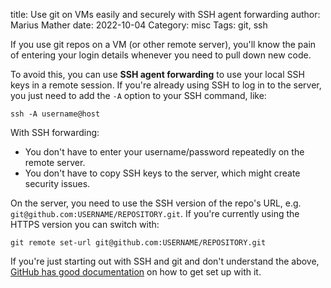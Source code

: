 title: Use git on VMs easily and securely with SSH agent forwarding
author: Marius Mather
date: 2022-10-04
Category: misc
Tags: git, ssh

If you use git repos on a VM (or other remote server),
you'll know the pain of entering your login details
whenever you need to pull down new code.

To avoid this, you can use **SSH agent forwarding**
to use your local SSH keys in a remote session.
If you're already using SSH to log in to the server,
you just need to add the `-A` option to your SSH
command, like:

```shell
ssh -A username@host
```

With SSH forwarding:

* You don't have to enter your username/password repeatedly on
  the remote server.
* You don't have to copy SSH keys to the server, which might
  create security issues.

On the server, you need to use the SSH version
of the repo's URL, e.g. `git@github.com:USERNAME/REPOSITORY.git`.
If you're currently using the HTTPS version you can
switch with:

```shell
git remote set-url git@github.com:USERNAME/REPOSITORY.git
```

If you're just starting out with SSH and git and don't understand the above, 
[GitHub has good documentation](https://docs.github.com/en/authentication/connecting-to-github-with-ssh/adding-a-new-ssh-key-to-your-github-account) on
how to get set up with it.